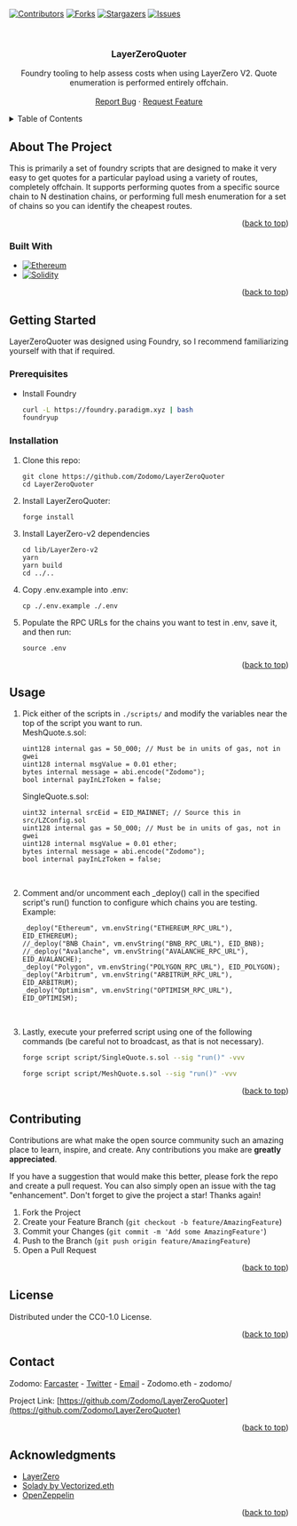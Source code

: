 <a name="readme-top"></a>
<!-- PROJECT SHIELDS -->
<!--
*** I'm using markdown "reference style" links for readability.
*** Reference links are enclosed in brackets [ ] instead of parentheses ( ).
*** See the bottom of this document for the declaration of the reference variables
*** for contributors-url, forks-url, etc. This is an optional, concise syntax you may use.
*** https://www.markdownguide.org/basic-syntax/#reference-style-links
-->
[![Contributors][contributors-shield]][contributors-url]
[![Forks][forks-shield]][forks-url]
[![Stargazers][stars-shield]][stars-url]
[![Issues][issues-shield]][issues-url]



<!-- PROJECT LOGO -->
<br />
<div align="center">
<h3 align="center">LayerZeroQuoter</h3>

  <p align="center">
    Foundry tooling to help assess costs when using LayerZero V2. Quote enumeration is performed entirely offchain.
    <br />
    <br />
    <a href="https://github.com/Zodomo/LayerZeroQuoter/issues">Report Bug</a>
    ·
    <a href="https://github.com/Zodomo/LayerZeroQuoter/issues">Request Feature</a>
  </p>
</div>



<!-- TABLE OF CONTENTS -->
<details>
  <summary>Table of Contents</summary>
  <ol>
    <li>
      <a href="#about-the-project">About The Project</a>
      <ul>
        <li><a href="#built-with">Built With</a></li>
      </ul>
    </li>
    <li>
      <a href="#getting-started">Getting Started</a>
      <ul>
        <li><a href="#prerequisites">Prerequisites</a></li>
        <li><a href="#installation">Installation</a></li>
      </ul>
    </li>
    <li><a href="#usage">Usage</a></li>
    <li><a href="#contributing">Contributing</a></li>
    <li><a href="#license">License</a></li>
    <li><a href="#contact">Contact</a></li>
    <li><a href="#acknowledgments">Acknowledgments</a></li>
  </ol>
</details>



<!-- ABOUT THE PROJECT -->
## About The Project

This is primarily a set of foundry scripts that are designed to make it very easy to get quotes for a particular payload using a variety of routes, completely offchain. It supports performing quotes from a specific source chain to N destination chains, or performing full mesh enumeration for a set of chains so you can identify the cheapest routes.

<p align="right">(<a href="#readme-top">back to top</a>)</p>



### Built With

* [![Ethereum][Ethereum.com]][Ethereum-url]
* [![Solidity][Solidity.sol]][Solidity-url]

<p align="right">(<a href="#readme-top">back to top</a>)</p>



<!-- GETTING STARTED -->
## Getting Started

LayerZeroQuoter was designed using Foundry, so I recommend familiarizing yourself with that if required.

### Prerequisites

* Install Foundry
  ```sh
  curl -L https://foundry.paradigm.xyz | bash
  foundryup
  ```

### Installation

1. Clone this repo:
    ```text
    git clone https://github.com/Zodomo/LayerZeroQuoter
    cd LayerZeroQuoter
    ```
2. Install LayerZeroQuoter:
    ```text
    forge install
    ```
3. Install LayerZero-v2 dependencies
    ```text
    cd lib/LayerZero-v2
    yarn
    yarn build
    cd ../..
    ```
4. Copy .env.example into .env:
    ```text
    cp ./.env.example ./.env
    ```
5. Populate the RPC URLs for the chains you want to test in .env, save it, and then run:
    ```text
    source .env
    ``````

<p align="right">(<a href="#readme-top">back to top</a>)</p>



<!-- USAGE EXAMPLES -->
## Usage

1. Pick either of the scripts in `./scripts/` and modify the variables near the top of the script you want to run.</br>
    MeshQuote.s.sol:
    ```solidity
    uint128 internal gas = 50_000; // Must be in units of gas, not in gwei
    uint128 internal msgValue = 0.01 ether;
    bytes internal message = abi.encode("Zodomo");
    bool internal payInLzToken = false;
    ```
    SingleQuote.s.sol:
    ```solidity
    uint32 internal srcEid = EID_MAINNET; // Source this in src/LZConfig.sol
    uint128 internal gas = 50_000; // Must be in units of gas, not in gwei
    uint128 internal msgValue = 0.01 ether;
    bytes internal message = abi.encode("Zodomo");
    bool internal payInLzToken = false;
    ```
</br>

2. Comment and/or uncomment each _deploy() call in the specified script's run() function to configure which chains you are testing.</br>
    Example:
    ```solidity
    _deploy("Ethereum", vm.envString("ETHEREUM_RPC_URL"), EID_ETHEREUM);
    //_deploy("BNB Chain", vm.envString("BNB_RPC_URL"), EID_BNB);
    //_deploy("Avalanche", vm.envString("AVALANCHE_RPC_URL"), EID_AVALANCHE);
    _deploy("Polygon", vm.envString("POLYGON_RPC_URL"), EID_POLYGON);
    _deploy("Arbitrum", vm.envString("ARBITRUM_RPC_URL"), EID_ARBITRUM);
    _deploy("Optimism", vm.envString("OPTIMISM_RPC_URL"), EID_OPTIMISM);
    ```
</br>

3. Lastly, execute your preferred script using one of the following commands (be careful not to broadcast, as that is not necessary).</br>
    ```sh
    forge script script/SingleQuote.s.sol --sig "run()" -vvv
    ```
    ```sh
    forge script script/MeshQuote.s.sol --sig "run()" -vvv
    ```
<p align="right">(<a href="#readme-top">back to top</a>)</p>



<!-- CONTRIBUTING -->
## Contributing

Contributions are what make the open source community such an amazing place to learn, inspire, and create. Any contributions you make are **greatly appreciated**.

If you have a suggestion that would make this better, please fork the repo and create a pull request. You can also simply open an issue with the tag "enhancement".
Don't forget to give the project a star! Thanks again!

1. Fork the Project
2. Create your Feature Branch (`git checkout -b feature/AmazingFeature`)
3. Commit your Changes (`git commit -m 'Add some AmazingFeature'`)
4. Push to the Branch (`git push origin feature/AmazingFeature`)
5. Open a Pull Request

<p align="right">(<a href="#readme-top">back to top</a>)</p>



<!-- LICENSE -->
## License

Distributed under the CC0-1.0 License.

<p align="right">(<a href="#readme-top">back to top</a>)</p>



<!-- CONTACT -->
## Contact

Zodomo: [Farcaster](https://warpcast.com/zodomo) - [Twitter](https://twitter.com/0xZodomo) - [Email](mailto:zodomo@proton.me) - Zodomo.eth - zodomo/

Project Link: [https://github.com/Zodomo/LayerZeroQuoter](https://github.com/Zodomo/LayerZeroQuoter)

<p align="right">(<a href="#readme-top">back to top</a>)</p>



<!-- ACKNOWLEDGMENTS -->
## Acknowledgments

* [LayerZero](https://layerzero.network/)
* [Solady by Vectorized.eth](https://github.com/Vectorized/solady)
* [OpenZeppelin](https://github.com/OpenZeppelin/openzeppelin-contracts)

<p align="right">(<a href="#readme-top">back to top</a>)</p>



<!-- MARKDOWN LINKS & IMAGES -->
<!-- https://www.markdownguide.org/basic-syntax/#reference-style-links -->
[contributors-shield]: https://img.shields.io/github/contributors/Zodomo/LayerZeroQuoter.svg?style=for-the-badge
[contributors-url]: https://github.com/Zodomo/LayerZeroQuoter/graphs/contributors
[forks-shield]: https://img.shields.io/github/forks/Zodomo/LayerZeroQuoter.svg?style=for-the-badge
[forks-url]: https://github.com/Zodomo/LayerZeroQuoter/network/members
[stars-shield]: https://img.shields.io/github/stars/Zodomo/LayerZeroQuoter.svg?style=for-the-badge
[stars-url]: https://github.com/Zodomo/LayerZeroQuoter/stargazers
[issues-shield]: https://img.shields.io/github/issues/Zodomo/LayerZeroQuoter.svg?style=for-the-badge
[issues-url]: https://github.com/Zodomo/LayerZeroQuoter/issues
[Ethereum.com]: https://img.shields.io/badge/Ethereum-3C3C3D?style=for-the-badge&logo=Ethereum&logoColor=white
[Ethereum-url]: https://ethereum.org/
[Solidity.sol]: https://img.shields.io/badge/Solidity-e6e6e6?style=for-the-badge&logo=solidity&logoColor=black
[Solidity-url]: https://soliditylang.org/